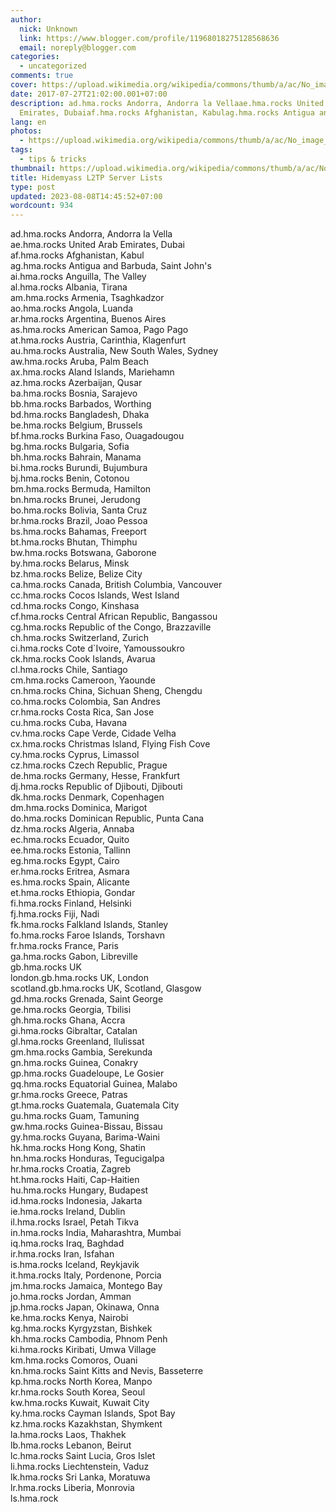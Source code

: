 ```yaml
---
author:
  nick: Unknown
  link: https://www.blogger.com/profile/11968018275128568636
  email: noreply@blogger.com
categories:
  - uncategorized
comments: true
cover: https://upload.wikimedia.org/wikipedia/commons/thumb/a/ac/No_image_available.svg/2048px-No_image_available.svg.png
date: 2017-07-27T21:02:00.001+07:00
description: ad.hma.rocks Andorra, Andorra la Vellaae.hma.rocks United Arab
  Emirates, Dubaiaf.hma.rocks Afghanistan, Kabulag.hma.rocks Antigua and
lang: en
photos:
  - https://upload.wikimedia.org/wikipedia/commons/thumb/a/ac/No_image_available.svg/2048px-No_image_available.svg.png
tags:
  - tips & tricks
thumbnail: https://upload.wikimedia.org/wikipedia/commons/thumb/a/ac/No_image_available.svg/2048px-No_image_available.svg.png
title: Hidemyass L2TP Server Lists
type: post
updated: 2023-08-08T14:45:52+07:00
wordcount: 934
---
```


<div dir="ltr">ad.hma.rocks Andorra, Andorra la Vella<br>ae.hma.rocks United Arab Emirates, Dubai<br>af.hma.rocks Afghanistan, Kabul<br>ag.hma.rocks Antigua and Barbuda, Saint John's<br>ai.hma.rocks Anguilla, The Valley<br>al.hma.rocks Albania, Tirana<br>am.hma.rocks Armenia, Tsaghkadzor<br>ao.hma.rocks Angola, Luanda<br>ar.hma.rocks Argentina, Buenos Aires<br>as.hma.rocks American Samoa, Pago Pago<br>at.hma.rocks Austria, Carinthia, Klagenfurt<br>au.hma.rocks Australia, New South Wales, Sydney<br>aw.hma.rocks Aruba, Palm Beach<br>ax.hma.rocks Aland Islands, Mariehamn<br>az.hma.rocks Azerbaijan, Qusar<br>ba.hma.rocks Bosnia, Sarajevo<br>bb.hma.rocks Barbados, Worthing<br>bd.hma.rocks Bangladesh, Dhaka<br>be.hma.rocks Belgium, Brussels<br>bf.hma.rocks Burkina Faso, Ouagadougou<br>bg.hma.rocks Bulgaria, Sofia<br>bh.hma.rocks Bahrain, Manama<br>bi.hma.rocks Burundi, Bujumbura<br>bj.hma.rocks Benin, Cotonou<br>bm.hma.rocks Bermuda, Hamilton<br>bn.hma.rocks Brunei, Jerudong<br>bo.hma.rocks Bolivia, Santa Cruz<br>br.hma.rocks Brazil, Joao Pessoa<br>bs.hma.rocks Bahamas, Freeport<br>bt.hma.rocks Bhutan, Thimphu<br>bw.hma.rocks Botswana, Gaborone<br>by.hma.rocks Belarus, Minsk<br>bz.hma.rocks Belize, Belize City<br>ca.hma.rocks Canada, British Columbia, Vancouver<br>cc.hma.rocks Cocos Islands, West Island<br>cd.hma.rocks Congo, Kinshasa<br>cf.hma.rocks Central African Republic, Bangassou<br>cg.hma.rocks Republic of the Congo, Brazzaville<br>ch.hma.rocks Switzerland, Zurich<br>ci.hma.rocks Cote d`Ivoire, Yamoussoukro<br>ck.hma.rocks Cook Islands, Avarua<br>cl.hma.rocks Chile, Santiago<br>cm.hma.rocks Cameroon, Yaounde<br>cn.hma.rocks China, Sichuan Sheng, Chengdu<br>co.hma.rocks Colombia, San Andres<br>cr.hma.rocks Costa Rica, San Jose<br>cu.hma.rocks Cuba, Havana<br>cv.hma.rocks Cape Verde, Cidade Velha<br>cx.hma.rocks Christmas Island, Flying Fish Cove<br>cy.hma.rocks Cyprus, Limassol<br>cz.hma.rocks Czech Republic, Prague<br>de.hma.rocks Germany, Hesse, Frankfurt<br>dj.hma.rocks Republic of Djibouti, Djibouti<br>dk.hma.rocks Denmark, Copenhagen<br>dm.hma.rocks Dominica, Marigot<br>do.hma.rocks Dominican Republic, Punta Cana<br>dz.hma.rocks Algeria, Annaba<br>ec.hma.rocks Ecuador, Quito<br>ee.hma.rocks Estonia, Tallinn<br>eg.hma.rocks Egypt, Cairo<br>er.hma.rocks Eritrea, Asmara<br>es.hma.rocks Spain, Alicante<br>et.hma.rocks Ethiopia, Gondar<br>fi.hma.rocks Finland, Helsinki<br>fj.hma.rocks Fiji, Nadi<br>fk.hma.rocks Falkland Islands, Stanley<br>fo.hma.rocks Faroe Islands, Torshavn<br>fr.hma.rocks France, Paris<br>ga.hma.rocks Gabon, Libreville<br>gb.hma.rocks UK<br>london.gb.hma.rocks UK, London<br>scotland.gb.hma.rocks UK, Scotland, Glasgow<br>gd.hma.rocks Grenada, Saint George<br>ge.hma.rocks Georgia, Tbilisi<br>gh.hma.rocks Ghana, Accra<br>gi.hma.rocks Gibraltar, Catalan<br>gl.hma.rocks Greenland, Ilulissat<br>gm.hma.rocks Gambia, Serekunda<br>gn.hma.rocks Guinea, Conakry<br>gp.hma.rocks Guadeloupe, Le Gosier<br>gq.hma.rocks Equatorial Guinea, Malabo<br>gr.hma.rocks Greece, Patras<br>gt.hma.rocks Guatemala, Guatemala City<br>gu.hma.rocks Guam, Tamuning<br>gw.hma.rocks Guinea-Bissau, Bissau<br>gy.hma.rocks Guyana, Barima-Waini<br>hk.hma.rocks Hong Kong, Shatin<br>hn.hma.rocks Honduras, Tegucigalpa<br>hr.hma.rocks Croatia, Zagreb<br>ht.hma.rocks Haiti, Cap-Haitien<br>hu.hma.rocks Hungary, Budapest<br>id.hma.rocks Indonesia, Jakarta<br>ie.hma.rocks Ireland, Dublin<br>il.hma.rocks Israel, Petah Tikva<br>in.hma.rocks India, Maharashtra, Mumbai<br>iq.hma.rocks Iraq, Baghdad<br>ir.hma.rocks Iran, Isfahan<br>is.hma.rocks Iceland, Reykjavik<br>it.hma.rocks Italy, Pordenone, Porcia<br>jm.hma.rocks Jamaica, Montego Bay<br>jo.hma.rocks Jordan, Amman<br>jp.hma.rocks Japan, Okinawa, Onna<br>ke.hma.rocks Kenya, Nairobi<br>kg.hma.rocks Kyrgyzstan, Bishkek<br>kh.hma.rocks Cambodia, Phnom Penh<br>ki.hma.rocks Kiribati, Umwa Village<br>km.hma.rocks Comoros, Ouani<br>kn.hma.rocks Saint Kitts and Nevis, Basseterre<br>kp.hma.rocks North Korea, Manpo<br>kr.hma.rocks South Korea, Seoul<br>kw.hma.rocks Kuwait, Kuwait City<br>ky.hma.rocks Cayman Islands, Spot Bay<br>kz.hma.rocks Kazakhstan, Shymkent<br>la.hma.rocks Laos, Thakhek<br>lb.hma.rocks Lebanon, Beirut<br>lc.hma.rocks Saint Lucia, Gros Islet<br>li.hma.rocks Liechtenstein, Vaduz<br>lk.hma.rocks Sri Lanka, Moratuwa<br>lr.hma.rocks Liberia, Monrovia<br>ls.hma.rock</div>